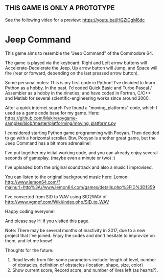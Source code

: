 ## THIS GAME IS ONLY A PROTOTYPE

See the following video for a preview: https://youtu.be/jHGZiCgM6dc

# Jeep Command
This game aims to resemble the "Jeep Command" of the Commodore 64. 

The game is played via the keyboard. Right and Left arrow buttons will Accelerate-Decelerate the Jeep, Up arrow button will Jump, and Space will fire (rear or forward, depending on the last pressed arrow button). 

Some personal notes:
This is my first code in Python! I've decided to learn Python as a hobby. In the past, I'd coded Quick Basic and Turbo Pascal / Assembler as a hobby in the nineties; and have coded in Fortran, C/C++ and Matlab for several scientific-engineering works since around 2000. 

After a quick internet search I've found a "moving_platforms" code, which I used as a game code base for my game. Here: https://github.com/Mekire/pygame-samples/blob/master/platforming/moving_platforms.py

I considered starting Python game programming with Pooyan. Then decided to go with a horizontal scroller. Btw, Pooyan is another great game, but the Jeep Command has a bit more adrenaline!

I've put together my initial working code, and you can already enjoy several seconds of gameplay. (maybe even a minute or two) :)

I've uploaded both the original soundtrack and also a music I improvised.

You can listen to the original background music here: Lemon: http://www.lemon64.com/?mainurl=http%3A//www.lemon64.com/games/details.php%3FID%3D1359

I've converted from SID to WAV using SID2WAV of http://www.vgmpf.com/Wiki/index.php/SID_to_WAV

Happy coding everyone!

And please say Hi if you visited this page.

Note: There may be several months of inactivity in 2017, due to a new project that I've joined. Enjoy the codes and don't hesitate to improvize on them, and let me know!


Thoughts for the future:
1) Read levels from file: some parameters include: length of level, number of obstacles, definition of obstacles (location, shape, size, color)
2) Show current score, Record score, and number of lives left (as hearts?).
